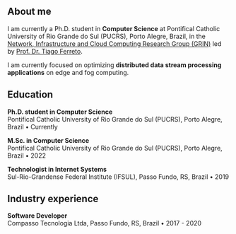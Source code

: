 ## About me

I am currently a Ph.D. student in **Computer Science** at Pontifical Catholic University of Rio Grande do Sul (PUCRS), Porto Alegre, Brazil, in the 
<a href="https://grin-pucrs.github.io" target="_blank">Network, Infrastructure and Cloud Computing Research Group (GRIN)</a> led by [Prof. Dr. Tiago Ferreto](https://github.com/tiagoferreto).

I am currently focused on optimizing **distributed data stream processing applications** on edge and fog computing.

<!-- <br/> -->

## Education

**Ph.D. student in Computer Science**
<br/>
Pontifical Catholic University of Rio Grande do Sul (PUCRS), Porto Alegre, Brazil • Currently

**M.Sc. in Computer Science**
<br/>
Pontifical Catholic University of Rio Grande do Sul (PUCRS), Porto Alegre, Brazil • 2022

**Technologist in Internet Systems**
<br/>
Sul-Rio-Grandense Federal Institute (IFSUL), Passo Fundo, RS, Brazil • 2019

<!-- <br/> -->

<!-- ## Publications

**Title**
<br/>
*Authors*
<br/>
Journal of Parallel and Distributed Computing, Volume 163, May 2022, Pages 269-282

<br/> -->

## Industry experience

**Software Developer**
<br/>
Compasso Tecnologia Ltda, Passo Fundo, RS, Brazil • 2017 - 2020
